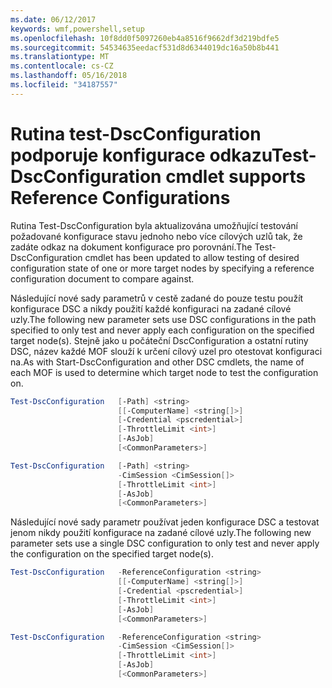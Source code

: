 ```yaml
---
ms.date: 06/12/2017
keywords: wmf,powershell,setup
ms.openlocfilehash: 10f8dd0f5097260eb4a8516f9662df3d219bdfe5
ms.sourcegitcommit: 54534635eedacf531d8d6344019dc16a50b8b441
ms.translationtype: MT
ms.contentlocale: cs-CZ
ms.lasthandoff: 05/16/2018
ms.locfileid: "34187557"
---
```

# <a name="test-dscconfiguration-cmdlet-supports-reference-configurations"></a><span data-ttu-id="31ee4-102">Rutina test-DscConfiguration podporuje konfigurace odkazu</span><span class="sxs-lookup"><span data-stu-id="31ee4-102">Test-DscConfiguration cmdlet supports Reference Configurations</span></span>

<span data-ttu-id="31ee4-103">Rutina Test-DscConfiguration byla aktualizována umožňující testování požadované konfigurace stavu jednoho nebo více cílových uzlů tak, že zadáte odkaz na dokument konfigurace pro porovnání.</span><span class="sxs-lookup"><span data-stu-id="31ee4-103">The Test-DscConfiguration cmdlet has been updated to allow testing of desired configuration state of one or more target nodes by specifying a reference configuration document to compare against.</span></span>

<span data-ttu-id="31ee4-104">Následující nové sady parametrů v cestě zadané do pouze testu použít konfigurace DSC a nikdy použití každé konfiguraci na zadané cílové uzly.</span><span class="sxs-lookup"><span data-stu-id="31ee4-104">The following new parameter sets use DSC configurations in the path specified to only test and never apply each configuration on the specified target node(s).</span></span> <span data-ttu-id="31ee4-105">Stejně jako u počáteční DscConfiguration a ostatní rutiny DSC, název každé MOF slouží k určení cílový uzel pro otestovat konfiguraci na.</span><span class="sxs-lookup"><span data-stu-id="31ee4-105">As with Start-DscConfiguration and other DSC cmdlets, the name of each MOF is used to determine which target node to test the configuration on.</span></span>

```powershell
Test-DscConfiguration   [-Path] <string>
                        [[-ComputerName] <string[]>]
                        [-Credential <pscredential>]
                        [-ThrottleLimit <int>]
                        [-AsJob]
                        [<CommonParameters>]

Test-DscConfiguration   [-Path] <string>
                        -CimSession <CimSession[]>
                        [-ThrottleLimit <int>]
                        [-AsJob]
                        [<CommonParameters>]
```

<span data-ttu-id="31ee4-106">Následující nové sady parametr používat jeden konfigurace DSC a testovat jenom nikdy použití konfigurace na zadané cílové uzly.</span><span class="sxs-lookup"><span data-stu-id="31ee4-106">The following new parameter sets use a single DSC configuration to only test and never apply the configuration on the specified target node(s).</span></span>

```powershell
Test-DscConfiguration   -ReferenceConfiguration <string>
                        [[-ComputerName] <string[]>]
                        [-Credential <pscredential>]
                        [-ThrottleLimit <int>]
                        [-AsJob]
                        [<CommonParameters>]

Test-DscConfiguration   -ReferenceConfiguration <string>
                        -CimSession <CimSession[]>
                        [-ThrottleLimit <int>]
                        [-AsJob]
                        [<CommonParameters>]
```
